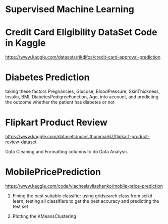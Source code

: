 # Supervised Machine Learning

# Credit Card Eligibility DataSet Code in Kaggle 
https://www.kaggle.com/datasets/rikdifos/credit-card-approval-prediction

# Diabetes Prediction
taking these factors Pregnancies, Glucose, BloodPressure,	SkinThickness,	Insulin,	BMI,	DiabetesPedigreeFunction,	Age, 
into account, and predicting the outcome whether the patient has diabetes or not

# Flipkart Product Review 
https://www.kaggle.com/datasets/mansithummar67/flipkart-product-review-dataset

Data Cleaning and Formatting columns to do Data Analysis

# MobilePricePrediction

https://www.kaggle.com/code/viacheslavliashenko/mobile-price-prediction

1) Fining the best suitable classifier using gridsearch class from scikit learn, testing all classifiers to get the best accuracy and predicting the test set

2) Plotting the KMeansClustering 
